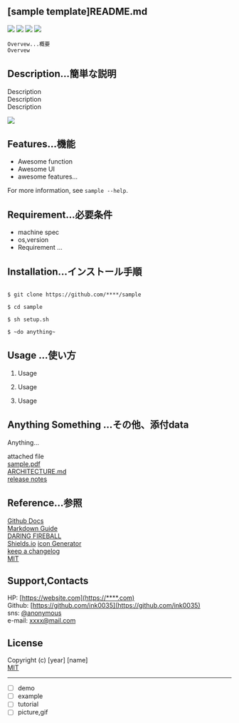 ## [sample template]README.md

<!-- shield.io -->
<img src="https://img.shields.io/badge/sample-v1.0.0-red.svg?logo=atom&style=popout">
<img src="https://img.shields.io/badge/-Markdown-blue.svg?logo=markdown&style=plastic">
<img src="https://img.shields.io/badge/-Github-gray.svg?logo=github&style=plastic">
<img src="https://img.shields.io/badge/-Shields.io-brightgreen.svg?logo=shields.io&style=plastic">

    Overvew...概要
    Overvew

## Description...簡単な説明
Description  
Description  
Description  

![ ](https://image-url.gif)  


## Features...機能

- Awesome function
- Awesome UI
- awesome features...

For more information, see `sample --help`.

## Requirement...必要条件

- machine spec
- os,version
- Requirement ...

## Installation...インストール手順

```

$ git clone https://github.com/****/sample
 
$ cd sample

$ sh setup.sh

$ ~do anything~

```

## Usage ...使い方

1. Usage

2. Usage

3. Usage  

## Anything Something ...その他、添付data

Anything...  

attached file  
[sample.pdf](docment.pdf)  
[ARCHITECTURE.md](ARCHITECTURE.md)  
[release notes](CHANGELOG.md)

## Reference…参照

[Github Docs](https://docs.github.com/ja/get-started/writing-on-github/getting-started-with-writing-and-formatting-on-github)  
[Markdown Guide](https://www.markdownguide.org/)  
[DARING FIREBALL](https://daringfireball.net/projects/markdown/)  
[Shields.io](https://shields.io/)
  [icon Generator](https://t8csp.csb.app/)   
[keep a changelog](https://keepachangelog.com/ja/1.1.0)  
[MIT](https://opensource.org/license/mit)  

## Support,Contacts

HP: [https://website.com](https://****.com)  
Github: [https://github.com/ink0035](https://github.com/ink0035)  
sns: [@anonymous](https://****.com/****)  
e-mail: [xxxx@mail.com](xxxx@gmail.com)

## License

Copyright (c) [year] [name]  
[MIT]( )

---
- [ ] demo
- [ ] example
- [ ] tutorial
- [ ] picture,gif  

